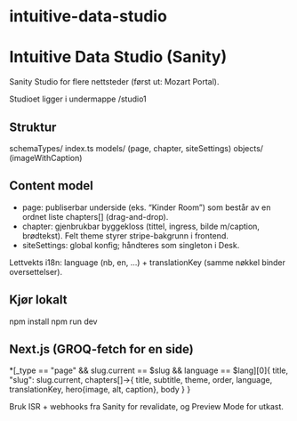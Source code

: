 # intuitive-data-studio

# Intuitive Data Studio (Sanity)

Sanity Studio for flere nettsteder (først ut: Mozart Portal).

Studioet ligger i undermappe /studio1

## Struktur
schemaTypes/
  index.ts
  models/ (page, chapter, siteSettings)
  objects/ (imageWithCaption)

## Content model
- page: publiserbar underside (eks. “Kinder Room”) som består av en ordnet liste chapters[] (drag-and-drop).
- chapter: gjenbrukbar byggekloss (tittel, ingress, bilde m/caption, brødtekst). Felt theme styrer stripe-bakgrunn i frontend.
- siteSettings: global konfig; håndteres som singleton i Desk.

Lettvekts i18n: language (nb, en, …) + translationKey (samme nøkkel binder oversettelser).

## Kjør lokalt
npm install
npm run dev

## Next.js (GROQ-fetch for en side)
*[_type == "page" && slug.current == $slug && language == $lang][0]{
  title, "slug": slug.current,
  chapters[]->{
    title, subtitle, theme, order, language, translationKey,
    hero{image, alt, caption},
    body
  }
}

Bruk ISR + webhooks fra Sanity for revalidate, og Preview Mode for utkast.
